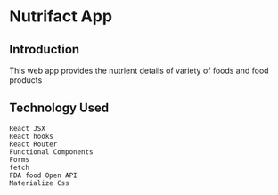 # Nutrifact App

## Introduction

This web app provides the nutrient details of variety of foods and food products

## Technology Used
    
    React JSX
    React hooks
    React Router
    Functional Components
    Forms
    fetch
    FDA food Open API
    Materialize Css
